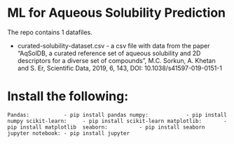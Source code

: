 # ML for Aqueous Solubility Prediction

The repo contains 1 datafiles.

- curated-solubility-dataset.csv - a csv file with data from the paper “AqSolDB, a curated reference set of aqueous solubility and 2D descriptors for a diverse set of compounds”, M.C. Sorkun, A. Khetan and S. Er, Scientific Data, 2019, 6, 143, DOI: 10.1038/s41597-019-0151-1


# Install the following:

`Pandas:           - pip install pandas
numpy:            - pip install numpy
scikit-learn:     - pip install scikit-learn
matplotlib:       - pip install matplotlib 
seaborn:          - pip install seaborn
jupyter notebook: - pip install jupyter`

